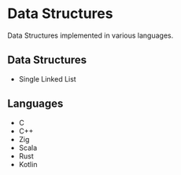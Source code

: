 # Data Structures

Data Structures implemented in various languages.

## Data Structures

* Single Linked List

## Languages

* C
* C++
* Zig
* Scala
* Rust
* Kotlin